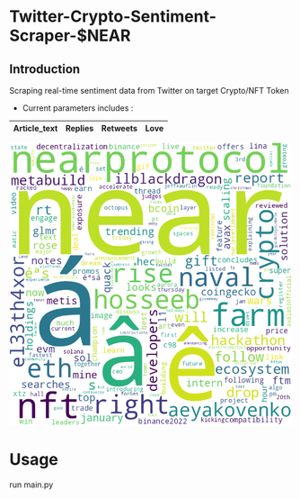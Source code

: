 # Twitter-Crypto-Sentiment-Scraper-$NEAR
## Introduction
Scraping real-time sentiment data from Twitter on target Crypto/NFT Token
* Current parameters includes : 

Article_text | Replies | Retweets | Love
| :--- | ---: | :---: | :---:


![alt text](https://github.com/ZaizhiSheng/Twitter-Crypto-Scraper/blob/main/word_cloud.png?raw=true)

# Usage
run main.py
